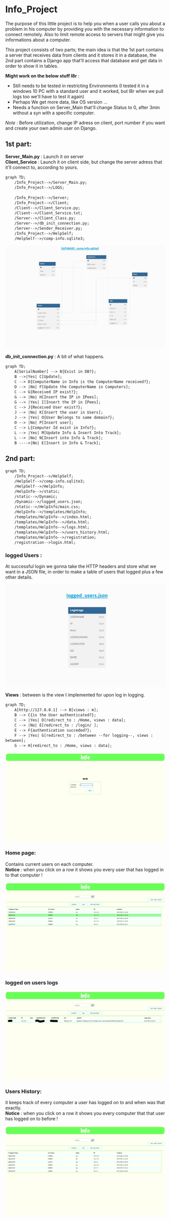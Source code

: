 # Info_Project
The purpose of this little project is to help you when a user calls you about a problem in his computer by providing you with the necessary information to connect remotely.
Also to limit remote access to servers that might give you informations about a computer.

This project consists of two parts; the main idea is that the 1st part contains a server that receives data from clients and it stores it in a database, 
the 2nd part contains a Django app that’ll access that database and get data in order to show it in tables.

**Might work on the below stuff l8r** : 
- Still needs to be tested in restricting Environments (I tested it in a windows 10 PC with a standard user and it worked, but l8r when we pull logs too we'll have to test it again)
- Perhaps We get more data, like OS version ...
- Needs a function on Server_Main that'll change Status to 0, after 3min without a syn with a specific computer.

 *Note* : Before utilization, change IP adress on client, port number if you want and create your own admin user on Django.

## 1st part: 

**Server_Main.py** : Launch it on server <br/>
**Client_Service** : Launch it on client side, but change the server adress that it'll connect to, according to yours.

```mermaid
graph TD;
    /Info_Project-->/Server_Main.py;
    /Info_Project-->/LOGS;
    
    /Info_Project-->/Server;
    /Info_Project-->/Client;
    /Client-->/Client_Service.py;
    /Client-->/Client_Service.txt;
    /Server-->/Client_Class.py;
    /Server-->/db_init_connection.py;
    /Server-->/Sender_Receiver.py;
    /Info_Project-->/HelpSelf;
    /HelpSelf-->/comp-info.sqlite3;
```
 
![comp-info](/assets/images/comp-info.jpg)

**db_init_connection.py** : A bit of what happens.
```mermaid
graph TD;
    A[SerialNumber] --> B{Exist in DB?};
    B -->|Yes| C[Update];
    C --> D{ComputerName in Info is the ComputerName received?};
    D --> |No| F[Update the ComputerName in Computers];
    C --> G{Received IP exist?};
    G --> |No| H[Insert the IP in IPees];
    G --> |Yes| I[Insert the IP in IPees];
    C --> J{Received User exist?};
    J --> |No| K[Insert the user in Users];
    J --> |Yes| O{User Belongs to same domain?};
    O --> |No| P[Insert user];
    C --> L{Computer Id exist in Info?};
    L --> |Yes| M[Update Info & Insert Into Track];
    L --> |No| N[Insert into Info & Track];
    B ---->|No| E[Insert in Info & Track];
```

## 2nd part: 

```mermaid
graph TD;
    /Info_Project-->/HelpSelf;
    /HelpSelf-->/comp-info.sqlite3;
    /HelpSelf-->/HelpInfo;
    /HelpInfo-->/static;
    /static-->/Dynamic;
    /Dynamic-->/logged_users.json;
    /static-->/HelpInfo/main.css;
    /HelpInfo-->/templates/HelpInfo;
    /templates/HelpInfo-->/index.html;
    /templates/HelpInfo-->/data.html;
    /templates/HelpInfo-->/logs.html;
    /templates/HelpInfo-->/users_history.html;
    /templates/HelpInfo-->/registration;
    /registration-->login.html;
```
### logged Users :

At successful login we gonna take the HTTP headers and store what we want in a JSON file, 
in order to make a table of users that logged plus a few other details.

![logged-users](/assets/images/logged_users.jpg)

**Views** : between is the view I implemented for upon log in logging.

```mermaid
graph TD;
    A[http://127.0.0.1] --> B[views : m];
    B --> C{is the User authenticated?};
    C --> |Yes| D[redirect_to : /Home, views : data];
    C --> |No| E[redirect_to : /login/ ];
    E --> F{authentication succeded?};
    F --> |Yes| G[redirect_to : /between --for logging--, views : between];
    G --> H[redirect_to : /Home, views : data];
```

![login-page](/assets/images/login.jpg)

### Home page:
Contains current users on each computer.<br/>
**Notice** : when you click on a row it shows you every user that has logged in to that computer !

![computers](/assets/images/COMPUTERS.jpg)

### logged on users logs

![logs](/assets/images/LOGS.jpg)

### Users History:
it keeps track of every computer a user has logged on to and when was that exactly.<br/>
**Notice** : when you click on a row it shows you every computer that that user has logged on to before !

![Users-History](/assets/images/USERS_HISTORY.jpg)
